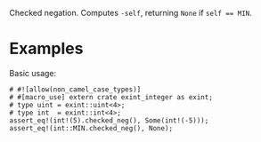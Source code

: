 Checked negation. Computes `-self`,
returning `None` if `self == MIN`.

# Examples

Basic usage:

```
# #![allow(non_camel_case_types)]
# #[macro_use] extern crate exint_integer as exint;
# type uint = exint::uint<4>;
# type int  = exint::int<4>;
assert_eq!(int!(5).checked_neg(), Some(int!(-5)));
assert_eq!(int::MIN.checked_neg(), None);
```
